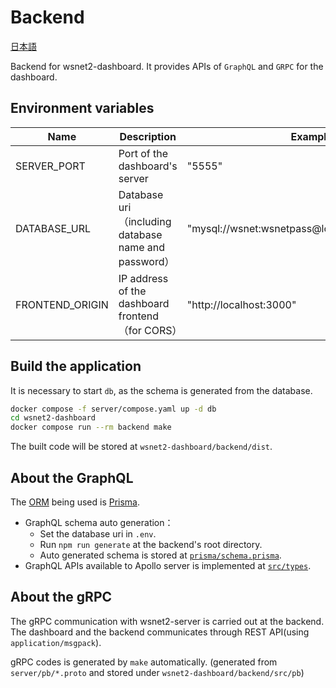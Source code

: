 # Backend

[日本語](README-ja.md)

Backend for wsnet2-dashboard.
It provides APIs of `GraphQL` and `GRPC` for the dashboard.

## Environment variables

| Name            | Description                                          | Example                                         |
| --------------- | ---------------------------------------------------- | ----------------------------------------------- |
| SERVER_PORT     | Port of the dashboard's server                       | "5555"                                          |
| DATABASE_URL    | Database uri（including database name and password） | "mysql://wsnet:wsnetpass@localhost:3306/wsnet2" |
| FRONTEND_ORIGIN | IP address of the dashboard frontend（for CORS）     | "http://localhost:3000"                         |

## Build the application

It is necessary to start `db`, as the schema is generated from the database.

```bash
docker compose -f server/compose.yaml up -d db
cd wsnet2-dashboard
docker compose run --rm backend make
```

The built code will be stored at `wsnet2-dashboard/backend/dist`.

## About the GraphQL

The [ORM](https://en.wikipedia.org/wiki/Object%E2%80%93relational_mapping) being used is [Prisma](https://www.prisma.io/).

- GraphQL schema auto generation：
  - Set the database uri in `.env`.
  - Run `npm run generate` at the backend's root directory.
  - Auto generated schema is stored at [`prisma/schema.prisma`](prisma/schema.prisma).
- GraphQL APIs available to Apollo server is implemented at [`src/types`](src/types/).

## About the gRPC

The gRPC communication with wsnet2-server is carried out at the backend. The dashboard and the backend communicates through REST API(using `application/msgpack`).

gRPC codes is generated by `make` automatically.
(generated from `server/pb/*.proto` and stored under `wsnet2-dashboard/backend/src/pb`)
